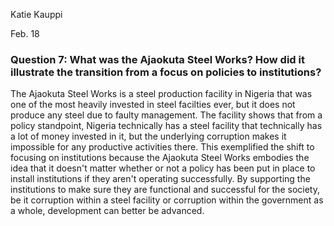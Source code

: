Katie Kauppi

Feb. 18

### Question 7: What was the Ajaokuta Steel Works? How did it illustrate the transition from a focus on policies to institutions? ###

The Ajaokuta Steel Works is a steel production facility in Nigeria that was one of the most heavily invested in steel facilties ever, but it does not produce any steel due to faulty management. The facility shows that from a policy standpoint, Nigeria technically has a steel facility that technically has a lot of money invested in it, but the underlying corruption makes it impossible for any productive activities there. This exemplified the shift to focusing on institutions because the Ajaokuta Steel Works embodies the idea that it doesn't matter whether or not a policy has been put in place to install institutions if they aren't operating successfully. By supporting the institutions to make sure they are functional and successful for the society, be it corruption within a steel facility or corruption within the government as a whole, development can better be advanced. 
